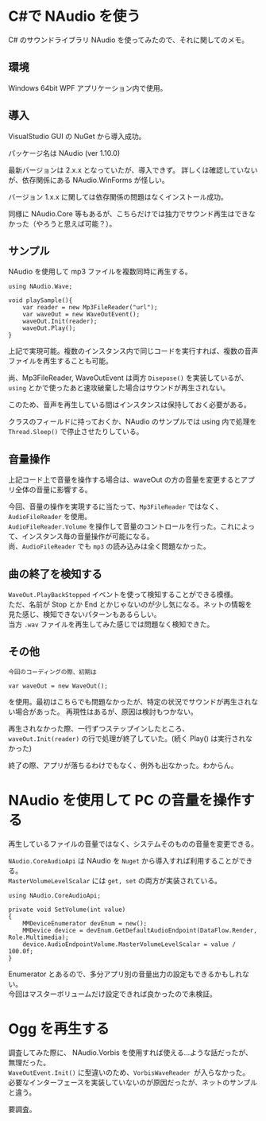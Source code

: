 # C#で NAudio を使う

C# のサウンドライブラリ NAudio を使ってみたので、それに関してのメモ。

## 環境

Windows 64bit WPF アプリケーション内で使用。

## 導入

VisualStudio GUI の NuGet から導入成功。

パッケージ名は NAudio (ver 1.10.0)

最新バージョンは 2.x.x となっていたが、導入できず。 詳しくは確認していないが、依存関係にある NAudio.WinForms が怪しい。

バージョン 1.x.x に関しては依存関係の問題はなくインストール成功。

同様に NAudio.Core 等もあるが、こちらだけでは独力でサウンド再生はできなかった（やろうと思えば可能？）。

## サンプル

NAudio を使用して mp3 ファイルを複数同時に再生する。

	using NAudio.Wave;

	void playSample(){
		var reader = new Mp3FileReader("url");
		var waveOut = new WaveOutEvent();
		waveOut.Init(reader);
		waveOut.Play();
	}

上記で実現可能。複数のインスタンス内で同じコードを実行すれば、複数の音声ファイルを再生することも可能。

尚、Mp3FileReader, WaveOutEvent は両方 `Disepose()` を実装しているが、`using` とかで使ったあと速攻破棄した場合はサウンドが再生されない。

このため、音声を再生している間はインスタンスは保持しておく必要がある。

クラスのフィールドに持っておくか、NAudio のサンプルでは using 内で処理を `Thread.Sleep()` で停止させたりしている。

## 音量操作

上記コード上で音量を操作する場合は、waveOut の方の音量を変更するとアプリ全体の音量に影響する。

今回、音量の操作を実現するに当たって、`Mp3FileReader` ではなく、 `AudioFileReader` を使用。  
`AudioFileReader.Volume` を操作して音量のコントロールを行った。これによって、インスタンス毎の音量操作が可能になる。  
尚、`AudioFileReader` でも `mp3` の読み込みは全く問題なかった。

## 曲の終了を検知する

`WaveOut.PlayBackStopped` イベントを使って検知することができる模様。  
ただ、名前が Stop とか End とかじゃないのが少し気になる。ネットの情報を見た感じ、検知できないパターンもあるらしい。  
当方 `.wav` ファイルを再生してみた感じでは問題なく検知できた。

## その他

	今回のコーディングの際、初期は
	
	var waveOut = new WaveOut();
	
を使用。最初はこちらでも問題なかったが、特定の状況でサウンドが再生されない場合があった。 再現性はあるが、原因は検討もつかない。

再生されなかった際、一行ずつステップインしたところ、`waveOut.Init(reader)` の行で処理が終了していた。(続く Play() は実行されなかった)

終了の際、アプリが落ちるわけでもなく、例外も出なかった。わからん。

# NAudio を使用して PC の音量を操作する

再生しているファイルの音量ではなく、システムそのものの音量を変更できる。

`NAudio.CoreAudioApi` は NAudio を `Nuget` から導入すれば利用することができる。  
`MasterVolumeLevelScalar` には `get, set` の両方が実装されている。

	using NAudio.CoreAudioApi;

	private void SetVolume(int value)
	{
		MMDeviceEnumerator devEnum = new();
		MMDevice device = devEnum.GetDefaultAudioEndpoint(DataFlow.Render, Role.Multimedia);
		device.AudioEndpointVolume.MasterVolumeLevelScalar = value / 100.0f;
	}

Enumerator とあるので、多分アプリ別の音量出力の設定もできるかもしれない。  
今回はマスターボリュームだけ設定できれば良かったので未検証。

# Ogg を再生する

調査してみた際に、 NAudio.Vorbis を使用すれば使える…ような話だったが、無理だった。  
`WaveOutEvent.Init()` に型違いのため、`VorbisWaveReader `が入らなかった。  
必要なインターフェースを実装していないのが原因だったが、ネットのサンプルと違う。

要調査。
